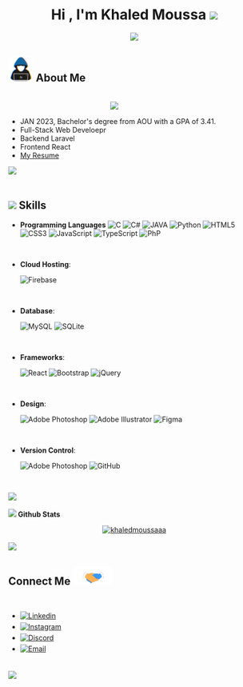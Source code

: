 

<h1 align="center"> <b> Hi , I'm Khaled Moussa </b> <img src="https://media.giphy.com/media/hvRJCLFzcasrR4ia7z/giphy.gif" width="35"> </h1>

<p align="center">
  <a href="https://github.com/khaledmoussaaa?tab=repositories"><img src="https://readme-typing-svg.herokuapp.com?font=Time+New+Roman&color=cyan&size=25&center=true&vCenter=true&width=600&height=100&lines=Hello+Everyone+Check+Repositories;"> </a>
</p>

## <img src = "https://github.com/0xAbdulKhalid/0xAbdulKhalid/raw/main/assets/mdImages/about_me.gif" width = 50px> **About Me**
<br>

<img align="right" src="https://media.giphy.com/media/qgQUggAC3Pfv687qPC/giphy.gif" width="300px">
<br>

<ul align="left">
	<li> JAN 2023, Bachelor's degree from AOU with a GPA of 3.41. </li>
	<li>Full-Stack Web Develoepr</li>
	<li>Backend Laravel</li>
	<li>Frontend React</li>
	<li><a href="https://read.cv/khaledmoussa">My Resume</a></li>
</ul>

<img src="https://user-images.githubusercontent.com/73097560/115834477-dbab4500-a447-11eb-908a-139a6edaec5c.gif"><br><br>
## <img src="https://media2.giphy.com/media/QssGEmpkyEOhBCb7e1/giphy.gif?cid=ecf05e47a0n3gi1bfqntqmob8g9aid1oyj2wr3ds3mg700bl&rid=giphy.gif" width="25px"/><b> Skills </b>

<p align="left">

- **Programming Languages**
	![C](https://img.shields.io/badge/c%20-%2300599C.svg?&style=for-the-badge&logo=c&logoColor=white)
    	![C#](https://img.shields.io/badge/c%23%20-%23239120.svg?&style=for-the-badge&logo=c-sharp&logoColor=white)
    	![JAVA](https://img.shields.io/badge/java-%23ED8B00.svg?&style=for-the-badge&logo=java&logoColor=white)
	![Python](https://img.shields.io/badge/Python%20-%2314354C.svg?style=for-the-badge&logo=python&logoColor=white)
	![HTML5](https://img.shields.io/badge/html5%20-%23E34F26.svg?&style=for-the-badge&logo=html5&logoColor=white)
	![CSS3](https://img.shields.io/badge/css3%20-%231572B6.svg?&style=for-the-badge&logo=css3&logoColor=white)
	![JavaScript](https://img.shields.io/badge/javascript%20-%23323330.svg?&style=for-the-badge&logo=javascript&logoColor=%23F7DF1E)
	![TypeScript](https://img.shields.io/badge/typescript%20-%23007ACC.svg?&style=for-the-badge&logo=typescript&logoColor=white)
	![PhP](https://img.shields.io/badge/php-%23777BB4.svg?&style=for-the-badge&logo=php&logoColor=white)
<br>

- **Cloud Hosting**:

	![Firebase](https://img.shields.io/badge/firebase%20-%23039BE5.svg?&style=for-the-badge&logo=firebase)
<br>
  
- **Database**:

	![MySQL](https://img.shields.io/badge/mysql-%2300f.svg?&style=for-the-badge&logo=mysql&logoColor=white)
	![SQLite](https://img.shields.io/badge/sqlite-%2307405e.svg?&style=for-the-badge&logo=sqlite&logoColor=white)
<br>

- **Frameworks**:

	![React](https://img.shields.io/badge/react%20-%2320232a.svg?&style=for-the-badge&logo=react&logoColor=%2361DAFB)
	![Bootstrap](https://img.shields.io/badge/bootstrap%20-%23563D7C.svg?&style=for-the-badge&logo=bootstrap&logoColor=white)
	![jQuery](https://img.shields.io/badge/jquery%20-%230769AD.svg?&style=for-the-badge&logo=jquery&logoColor=white)
<br>

- **Design**:
  
	![Adobe Photoshop](https://img.shields.io/badge/adobe%20photoshop%20-%2331A8FF.svg?&style=for-the-badge&logo=adobe%20photoshop&logoColor=white)
	![Adobe Illustrator](https://img.shields.io/badge/adobe%20illustrator%20-%23FF9A00.svg?&style=for-the-badge&logo=adobe%20illustrator&logoColor=white)
	![Figma](https://img.shields.io/badge/figma%20-%23F24E1E.svg?&style=for-the-badge&logo=figma&logoColor=white)
<br>

- **Version Control**:
  
	![Adobe Photoshop](https://img.shields.io/badge/adobe%20photoshop%20-%2331A8FF.svg?&style=for-the-badge&logo=adobe%20photoshop&logoColor=white)
	![GitHub](https://img.shields.io/badge/github%20-%23121011.svg?&style=for-the-badge&logo=github&logoColor=white)
<br>

</p>

<img src="https://user-images.githubusercontent.com/73097560/115834477-dbab4500-a447-11eb-908a-139a6edaec5c.gif">
<br>

<img src="https://media.giphy.com/media/iY8CRBdQXODJSCERIr/giphy.gif" width="35"><b> Github Stats </b>
<br>

<div align="center">
	<a href="https://github.com/khaledmoussaaa/">
		<img src="https://github-readme-stats.vercel.app/api?username=khaledmoussaaa&show_icons=true&line_height=20&title_color=7A7ADB&icon_color=2234AE&text_color=D3D3D3&bg_color=0,000000,130F40" width="500px" alt="khaledmoussaaa"/>
	</a>
</div>
<br>

<img src="https://user-images.githubusercontent.com/73097560/115834477-dbab4500-a447-11eb-908a-139a6edaec5c.gif">
<br>

## <b> Connect Me </b><img src="https://github.com/0xAbdulKhalid/0xAbdulKhalid/raw/main/assets/mdImages/handshake.gif" width ="80">
<br>

<div align='left'>
	<ul>
		<li>
			<a href="https://www.linkedin.com/in/khaled-moussaa" target="_blank">
				<img src="https://img.shields.io/badge/linkedin%20-%230077B5.svg?&style=for-the-badge&logo=linkedin&logoColor=white" alt=Linkedin style="margin-bottom: 5px;"/>
			</a>
		</li>		
		<li>
			<a href="https://instagram.com/khaledmousssa?igshid=NTc4MTIwNjQ2YQ==" target="_blank">
				<img src="https://img.shields.io/badge/Instagram%20-%23E4405F.svg?&style=for-the-badge&logo=Instagram&logoColor=white" alt=Instagram style="margin-bottom: 5px;"/>
			</a>
		<li>
			<a href="https://www.discord.com/channels/@khaledmoussa" target="_blank">
				<img src="https://img.shields.io/badge/Discord%20-%237289DA.svg?&style=for-the-badge&logo=discord&logoColor=white" alt=Discord style="margin-bottom: 5px;"/>
			</a>
		</li>
		<li>
			<a href="mailto:khaledmoussa909@gmail.com" target="_blank">
				<img src="https://img.shields.io/badge/Gmail-D14836?style=for-the-badge&logo=gmail&logoColor=white" alt=Email style="margin-bottom: 5px;"/>
			</a>
		</li>
	</ul>
</div>
<br>
<img src="https://user-images.githubusercontent.com/73097560/115834477-dbab4500-a447-11eb-908a-139a6edaec5c.gif">
